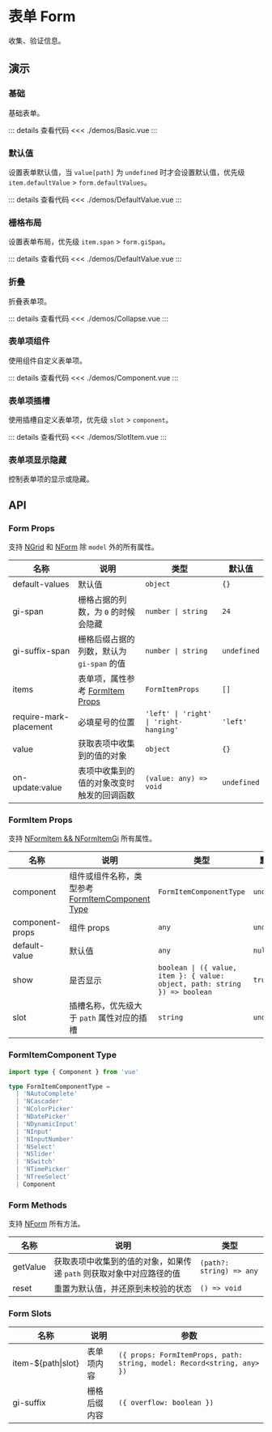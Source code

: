 # 表单 Form

收集、验证信息。

## 演示

### 基础

基础表单。

<FormBasic />

::: details 查看代码
<<< ./demos/Basic.vue
:::

### 默认值

设置表单默认值，当 `value[path]` 为 `undefined` 时才会设置默认值，优先级 `item.defaultValue` > `form.defaultValues`。

<FormDefaultValue />

::: details 查看代码
<<< ./demos/DefaultValue.vue
:::

### 栅格布局

设置表单布局，优先级 `item.span` > `form.giSpan`。

<FormGrid />

::: details 查看代码
<<< ./demos/DefaultValue.vue
:::

### 折叠

折叠表单项。

<FormCollapse />

::: details 查看代码
<<< ./demos/Collapse.vue
:::

### 表单项组件

使用组件自定义表单项。

<FormComponent />

::: details 查看代码
<<< ./demos/Component.vue
:::

### 表单项插槽

使用插槽自定义表单项，优先级 `slot` > `component`。

<FormSlotItem />

::: details 查看代码
<<< ./demos/SlotItem.vue
:::

### 表单项显示隐藏

控制表单项的显示或隐藏。

<FormVisible />

## API

### Form Props

支持 [NGrid](https://www.naiveui.com/zh-CN/light/components/grid#Grid-Props) 和 [NForm](https://www.naiveui.com/zh-CN/light/components/form#Form-Props) 除 `model` 外的所有属性。

| 名称                   | 说明                                               | 类型                                   | 默认值      |
| ---------------------- | -------------------------------------------------- | -------------------------------------- | ----------- |
| default-values         | 默认值                                             | `object`                               | `{}`        |
| gi-span                | 栅格占据的列数，为 `0` 的时候会隐藏                | `number \| string`                     | `24`        |
| gi-suffix-span         | 栅格后缀占据的列数，默认为 `gi-span` 的值          | `number \| string`                     | `undefined` |
| items                  | 表单项，属性参考 [FormItem Props](#formitem-props) | `FormItemProps`                        | `[]`        |
| require-mark-placement | 必填星号的位置                                     | `'left' \| 'right' \| 'right-hanging'` | `'left'`    |
| value                  | 获取表项中收集到的值的对象                         | `object`                               | `{}`        |
| on-update:value        | 表项中收集到的值的对象改变时触发的回调函数         | `(value: any) => void`                 | `undefined` |

### FormItem Props

支持 [NFormItem && NFormItemGi](https://www.naiveui.com/zh-CN/light/components/form#FormItem-Props) 所有属性。

| 名称            | 说明                                                                       | 类型                                                                       | 默认值      |
| --------------- | -------------------------------------------------------------------------- | -------------------------------------------------------------------------- | ----------- |
| component       | 组件或组件名称，类型参考 [FormItemComponent Type](#formitemcomponent-type) | `FormItemComponentType`                                                    | `undefined` |
| component-props | 组件 props                                                                 | `any`                                                                      | `undefined` |
| default-value   | 默认值                                                                     | `any`                                                                      | `null`      |
| show            | 是否显示                                                                   | `boolean \| ({ value, item }: { value: object, path: string }) => boolean` | `true`      |
| slot            | 插槽名称，优先级大于 `path` 属性对应的插槽                                 | `string`                                                                   | `undefined` |

### FormItemComponent Type

```ts
import type { Component } from 'vue'

type FormItemComponentType =
  | 'NAutoComplete'
  | 'NCascader'
  | 'NColorPicker'
  | 'NDatePicker'
  | 'NDynamicInput'
  | 'NInput'
  | 'NInputNumber'
  | 'NSelect'
  | 'NSlider'
  | 'NSwitch'
  | 'NTimePicker'
  | 'NTreeSelect'
  | Component
```

### Form Methods

支持 [NForm](https://www.naiveui.com/zh-CN/light/components/form#Form-Methods) 所有方法。

| 名称     | 说明                                                                 | 类型                     |
| -------- | -------------------------------------------------------------------- | ------------------------ |
| getValue | 获取表项中收集到的值的对象，如果传递 `path` 则获取对象中对应路径的值 | `(path?: string) => any` |
| reset    | 重置为默认值，并还原到未校验的状态                                   | `() => void`             |

### Form Slots

| 名称                 | 说明         | 参数                                                                   |
| -------------------- | ------------ | ---------------------------------------------------------------------- |
| item-$\{path\|slot\} | 表单项内容   | `({ props: FormItemProps, path: string, model: Record<string, any> })` |
| gi-suffix            | 栅格后缀内容 | `({ overflow: boolean })`                                              |
